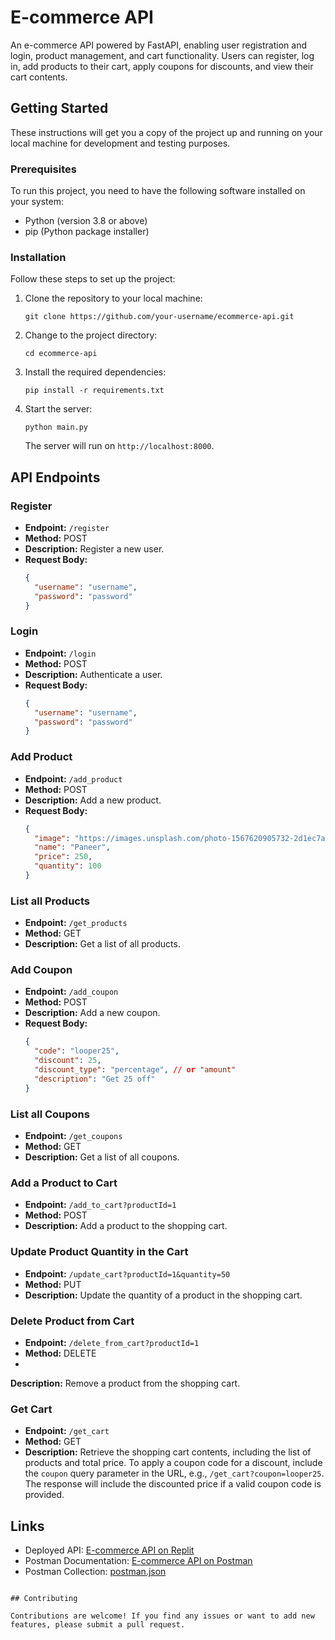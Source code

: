 # E-commerce API

An e-commerce API powered by FastAPI, enabling user registration and login, product management, and cart functionality. Users can register, log in, add products to their cart, apply coupons for discounts, and view their cart contents.

## Getting Started

These instructions will get you a copy of the project up and running on your local machine for development and testing purposes.

### Prerequisites

To run this project, you need to have the following software installed on your system:

- Python (version 3.8 or above)
- pip (Python package installer)

### Installation

Follow these steps to set up the project:

1. Clone the repository to your local machine:

   ```
   git clone https://github.com/your-username/ecommerce-api.git
   ```

2. Change to the project directory:

   ```
   cd ecommerce-api
   ```

3. Install the required dependencies:

   ```
   pip install -r requirements.txt
   ```

4. Start the server:

   ```
   python main.py
   ```

   The server will run on `http://localhost:8000`.

## API Endpoints

### Register

- **Endpoint:** `/register`
- **Method:** POST
- **Description:** Register a new user.
- **Request Body:**
  ```json
  {
    "username": "username",
    "password": "password"
  }
  ```

### Login

- **Endpoint:** `/login`
- **Method:** POST
- **Description:** Authenticate a user.
- **Request Body:**
  ```json
  {
    "username": "username",
    "password": "password"
  }
  ```

### Add Product

- **Endpoint:** `/add_product`
- **Method:** POST
- **Description:** Add a new product.
- **Request Body:**
  ```json
  {
    "image": "https://images.unsplash.com/photo-1567620905732-2d1ec7ab7445?ixlib=rb-4.0.3&ixid=M3wxMjA3fDB8MHxwaG90by1wYWdlfHx8fGVufDB8fHx8fA%3D%3D&auto=format&fit=crop&w=780&q=80",
    "name": "Paneer",
    "price": 250,
    "quantity": 100
  }
  ```

### List all Products

- **Endpoint:** `/get_products`
- **Method:** GET
- **Description:** Get a list of all products.

### Add Coupon

- **Endpoint:** `/add_coupon`
- **Method:** POST
- **Description:** Add a new coupon.
- **Request Body:**
  ```json
  {
    "code": "looper25",
    "discount": 25,
    "discount_type": "percentage", // or "amount"
    "description": "Get 25 off"
  }
  ```

### List all Coupons

- **Endpoint:** `/get_coupons`
- **Method:** GET
- **Description:** Get a list of all coupons.

### Add a Product to Cart

- **Endpoint:** `/add_to_cart?productId=1`
- **Method:** POST
- **Description:** Add a product to the shopping cart.

### Update Product Quantity in the Cart

- **Endpoint:** `/update_cart?productId=1&quantity=50`
- **Method:** PUT
- **Description:** Update the quantity of a product in the shopping cart.

### Delete Product from Cart

- **Endpoint:** `/delete_from_cart?productId=1`
- **Method:** DELETE
-

 **Description:** Remove a product from the shopping cart.

### Get Cart

- **Endpoint:** `/get_cart`
- **Method:** GET
- **Description:** Retrieve the shopping cart contents, including the list of products and total price. To apply a coupon code for a discount, include the `coupon` query parameter in the URL, e.g., `/get_cart?coupon=looper25`. The response will include the discounted price if a valid coupon code is provided.

## Links

- Deployed API: [E-commerce API on Replit](https://ecommerce-api.om-pravinpravin.repl.co/docs)
- Postman Documentation: [E-commerce API on Postman](https://crimson-space-855487.postman.co/workspace/New-Team-Workspace~112b8954-25d6-4db8-a946-671daa31f633/collection/17084954-4a527a09-97c4-4fd7-b8aa-be2e3d17302e?action=share&creator=17084954)
- Postman Collection: [postman.json](postman.json)

```

## Contributing

Contributions are welcome! If you find any issues or want to add new features, please submit a pull request.
